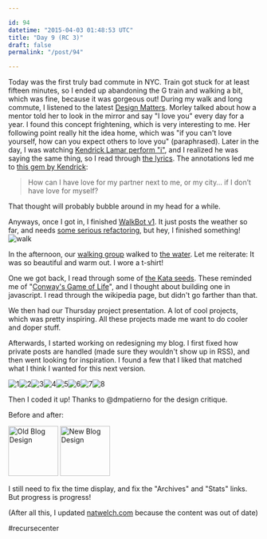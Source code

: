 ```yaml
---

id: 94
datetime: "2015-04-03 01:48:53 UTC"
title: "Day 9 (RC 3)"
draft: false
permalink: "/post/94"

---
```


Today was the first truly bad commute in NYC. Train got stuck for at least fifteen minutes, so I ended up abandoning the G train and walking a bit, which was fine, because it was gorgeous out\! During my walk and long commute, I listened to the latest [Design Matters](http://designobserver.com/feature/morley/38833/). Morley talked about how a mentor told her to look in the mirror and say "I love you" every day for a year. I found this concept frightening, which is very interesting to me. Her following point really hit the idea home, which was "if you can't love yourself, how can you expect others to love you" \(paraphrased\). Later in the day, I was watching [Kendrick Lamar perform "i"](https://www.youtube.com/watch?v=sop2V_MREEI), and I realized he was saying the same thing, so I read through [the lyrics](http://genius.com/Kendrick-lamar-i-lyrics). The annotations led me to [this gem by Kendrick](http://genius.com/2339642):

> How can I have love for my partner next to me, or my city… if I don’t have love for myself?

 That thought will probably bubble around in my head for a while.

Anyways, once I got in, I finished [WalkBot v1](https://github.com/icco/zulip-walkbot). It just posts the weather so far, and needs [some serious refactoring](https://github.com/icco/zulip-walkbot/pull/1), but hey, I finished something\!
![walk](https://s3.amazonaws.com/f.cl.ly/items/1b3h3i3G1o08373N1L11/Screen%Shot%-04-02%at%.34%png)

In the afternoon, our [walking group](https://www.flickr.com/photos/icco/16392050104/) walked to [the water](https://www.flickr.com/photos/icco/16392049844/). Let me reiterate: It was so beautiful and warm out. I wore a t-shirt\!

 One we got back, I read through some of [the Kata seeds](https://github.com/kata-seeds). These reminded me of "[Conway's Game of Life](https://en.wikipedia.org/wiki/Conway%27s_Game_of_Life)", and I thought about building one in javascript. I read through the wikipedia page, but didn't go farther than that.

 We then had our Thursday project presentation. A lot of cool projects, which was pretty inspiring. All these projects made me want to do cooler and doper stuff.

Afterwards, I started working on redesigning my blog. I first fixed how private posts are handled \(made sure they wouldn't show up in RSS\), and then went looking for inspiration. I found a few that I liked that matched what I think I wanted for this next version.

![1](https://s3.amazonaws.com/f.cl.ly/items/2s3Y3z3U3Q1N2c082j3T/Screen%!S%28MISSING)![2](https://s3.amazonaws.com/f.cl.ly/items/1k1z2n3z1r1X3l0T1X2V/Screen%!S%28MISSING)![3](https://s3.amazonaws.com/f.cl.ly/items/4401313o0O3w1U1j3J0G/Screen%!S%28MISSING)![4](https://s3.amazonaws.com/f.cl.ly/items/2G133v0n1J003R1c280X/Screen%!S%28MISSING)![5](https://s3.amazonaws.com/f.cl.ly/items/1G2k0I3l2u031d1I2x2C/Screen%!S%28MISSING)![6](https://s3.amazonaws.com/f.cl.ly/items/3K2Y1043161W453H0f2E/Screen%!S%28MISSING)![7](https://s3.amazonaws.com/f.cl.ly/items/0c0o0k0Z0l1X1G0F1G3N/Screen%!S%28MISSING)![8](https://s3.amazonaws.com/f.cl.ly/items/271Y1e0q3T071P0I1N3j/Screen%!S%28MISSING)

Then I coded it up\! Thanks to @dmpatierno for the design critique.

Before and after:

<a href="https://www.flickr.com/photos/icco/16392844844/sizes/o/" title="Old Blog Design by Nat Welch, on Flickr"><img src="https://farm8.staticflickr.com/7595/16392844844\_b6432d4efb\_s.jpg" width="100" height="100" alt="Old Blog Design"></img></a> <a href="https://www.flickr.com/photos/icco/16807854087/sizes/o/" title="New Blog Design by Nat Welch, on Flickr"><img src="https://farm8.staticflickr.com/7634/16807854087\_28705424f8\_s.jpg" width="100" height="100" alt="New Blog Design"></img></a>

I still need to fix the time display, and fix the "Archives" and "Stats" links. But progress is progress\!

\(After all this, I updated [natwelch.com](https://natwelch.com/) because the content was out of date\)

#recursecenter

